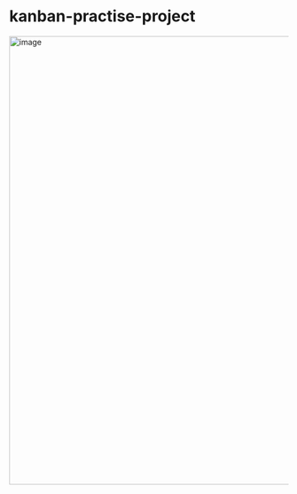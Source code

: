 # kanban-practise-project
<img width="809" alt="image" src="https://user-images.githubusercontent.com/76880960/183575604-77e5bdbe-196b-4e87-98ec-5f6f3dac2848.png">
